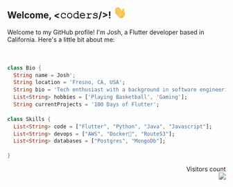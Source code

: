 ## Welcome, <𝚌𝚘𝚍𝚎𝚛𝚜/>! <img src="https://raw.githubusercontent.com/ABSphreak/ABSphreak/master/gifs/Hi.gif" width="30px"></h2>


Welcome to my GitHub profile! I'm Josh, a Flutter developer based in California. Here's a little bit about me:

```dart


class Bio {
  String name = Josh';
  String location = 'Fresno, CA, USA';
  String bio = 'Tech enthusiast with a background in software engineering and business.';
  List<String> hobbies = ['Playing Basketball', 'Gaming'];
  String currentProjects = '100 Days of Flutter';

class Skills {
  List<String> code = ["Flutter", "Python", "Java", "Javascript"];
  List<String> devops = ["AWS", "Docker🐳", "Route53"];
  List<String> databases = ["Postgres", "MongoDb"];
  
}
```


<p align="right"> 
  Visitors count<br>
  <img src="https://profile-counter.glitch.me/josh2c/count.svg" />
</p>
